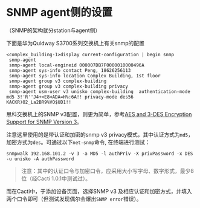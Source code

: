 # SNMP agent侧的设置

（SNMP的架构就分station与agent侧）

下面是华为Quidway S3700系列交换机上有关snmp的配置

```
<complex_building-1>display current-configuration | begin snmp
 snmp-agent
 snmp-agent local-engineid 000007DB7F0000010000496A
 snmp-agent sys-info contact Peng, 18626256113
 snmp-agent sys-info location Complex Building, 1st floor
 snmp-agent group v3 complex-building
 snmp-agent group v3 complex-building privacy
 snmp-agent usm-user v3 unisko complex-building  authentication-mode md5 3!'R''J4+<E8<ADA=H%:6A!! privacy-mode des56 KACKR)O2_La2BR9%VO$UD1!!
```

思科交换机上的SNMP v3配置，则更为简单，参考[AES and 3-DES Encryption Support for SNMP Version 3](http://www.cisco.com/c/en/us/td/docs/ios/12_4t/12_4t2/snmpv3ae.html#wp1053804)。

注意这里使用的是带认证和加密的snmp v3 privacy模式，其中认证方式为`md5`，加密方式为`des`。可通过以下`net-snmp`命令, 在终端进行测试：

```
snmpwalk 192.168.101.2 -v 3 -a MD5 -l authPriv -X privPassword -x DES -u unisko -A authPassword
```

> 注意：其中的认证口令与加密口令，应采用大小写字母、数字形式，最少8位（经Cacti 1.0.1中测试过）。

而在Cacti中，于添加设备页面，选择SNMP v3 及相应认证和加密方式，并填入两个口令即可（但测试发现偶尔会爆出`SNMP error`错误）。
